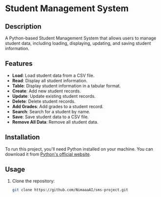 # Student Management System

## Description

A Python-based Student Management System that allows users to manage student data, including loading, displaying, updating, and saving student information.

## Features

- **Load**: Load student data from a CSV file.
- **Read**: Display all student information.
- **Table**: Display student information in a tabular format.
- **Create**: Add new student records.
- **Update**: Update existing student records.
- **Delete**: Delete student records.
- **Add Grades**: Add grades to a student record.
- **Search**: Search for a student by name.
- **Save**: Save student data to a CSV file.
- **Remove All Data**: Remove all student data.

## Installation

To run this project, you'll need Python installed on your machine. You can download it from [Python's official website](https://www.python.org/).

## Usage

1. Clone the repository:
   ```bash
   git clone https://github.com/NimaaaAI/sms-project.git
